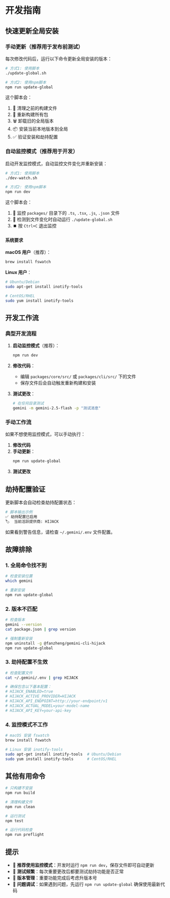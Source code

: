 # 开发指南

## 快速更新全局安装

### 手动更新（推荐用于发布前测试）

每次修改代码后，运行以下命令更新全局安装的版本：

```bash
# 方式1: 使用脚本
./update-global.sh

# 方式2: 使用npm脚本
npm run update-global
```

这个脚本会：
1. 🧹 清理之前的构建文件
2. 🔨 重新构建所有包
3. 🗑️ 卸载旧的全局版本
4. 📦 安装当前本地版本到全局
5. ✅ 验证安装和劫持配置

### 自动监控模式（推荐用于开发）

启动开发监控模式，自动监控文件变化并重新安装：

```bash
# 方式1: 使用脚本
./dev-watch.sh

# 方式2: 使用npm脚本
npm run dev
```

这个脚本会：
1. 👀 监控 `packages/` 目录下的 `.ts`, `.tsx`, `.js`, `.json` 文件
2. 📝 检测到文件变化时自动运行 `./update-global.sh`
3. ⏹️ 按 `Ctrl+C` 退出监控

#### 系统要求

**macOS 用户**（推荐）：
```bash
brew install fswatch
```

**Linux 用户**：
```bash
# Ubuntu/Debian
sudo apt-get install inotify-tools

# CentOS/RHEL
sudo yum install inotify-tools
```

## 开发工作流

### 典型开发流程

1. **启动监控模式**（推荐）：
   ```bash
   npm run dev
   ```

2. **修改代码**：
   - 编辑 `packages/core/src/` 或 `packages/cli/src/` 下的文件
   - 保存文件后会自动触发重新构建和安装

3. **测试更改**：
   ```bash
   # 在任何目录测试
   gemini -m gemini-2.5-flash -p "测试消息"
   ```

### 手动工作流

如果不想使用监控模式，可以手动执行：

1. **修改代码**
2. **手动更新**：
   ```bash
   npm run update-global
   ```
3. **测试更改**

## 劫持配置验证

更新脚本会自动检查劫持配置状态：

```bash
# 脚本输出示例
✅ 劫持配置已启用
🏷️  当前活跃提供商: HIJACK
```

如果看到警告信息，请检查 `~/.gemini/.env` 文件配置。

## 故障排除

### 1. 全局命令找不到

```bash
# 检查安装位置
which gemini

# 重新安装
npm run update-global
```

### 2. 版本不匹配

```bash
# 检查版本
gemini --version
cat package.json | grep version

# 强制重新安装
npm uninstall -g @fanzheng/gemini-cli-hijack
npm run update-global
```

### 3. 劫持配置不生效

```bash
# 检查配置文件
cat ~/.gemini/.env | grep HIJACK

# 确保包含以下基本配置：
# HIJACK_ENABLED=true
# HIJACK_ACTIVE_PROVIDER=HIJACK
# HIJACK_API_ENDPOINT=http://your-endpoint/v1
# HIJACK_ACTUAL_MODEL=your-model-name
# HIJACK_API_KEY=your-api-key
```

### 4. 监控模式不工作

```bash
# macOS 安装 fswatch
brew install fswatch

# Linux 安装 inotify-tools
sudo apt-get install inotify-tools  # Ubuntu/Debian
sudo yum install inotify-tools      # CentOS/RHEL
```

## 其他有用命令

```bash
# 只构建不安装
npm run build

# 清理构建文件
npm run clean

# 运行测试
npm test

# 运行代码检查
npm run preflight
```

## 提示

- 🚀 **推荐使用监控模式**：开发时运行 `npm run dev`，保存文件即可自动更新
- 📝 **测试频繁**：每次重要更改后都要测试劫持功能是否正常
- 🔄 **版本管理**：重要功能完成后考虑升版本号
- 🐛 **问题调试**：如果遇到问题，先运行 `npm run update-global` 确保使用最新代码